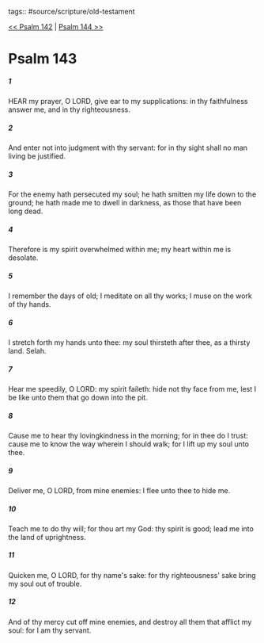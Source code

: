 tags:: #source/scripture/old-testament

[<< Psalm 142](/old-testament/19_Psalms/Psalm_142.md) | [Psalm 144 >>](/old-testament/19_Psalms/Psalm_144.md)

# Psalm 143

##### 1

HEAR my prayer, O LORD, give ear to my supplications: in thy faithfulness answer me, and in thy righteousness.

##### 2

And enter not into judgment with thy servant: for in thy sight shall no man living be justified.

##### 3

For the enemy hath persecuted my soul; he hath smitten my life down to the ground; he hath made me to dwell in darkness, as those that have been long dead.

##### 4

Therefore is my spirit overwhelmed within me; my heart within me is desolate.

##### 5

I remember the days of old; I meditate on all thy works; I muse on the work of thy hands.

##### 6

I stretch forth my hands unto thee: my soul thirsteth after thee, as a thirsty land. Selah.

##### 7

Hear me speedily, O LORD: my spirit faileth: hide not thy face from me, lest I be like unto them that go down into the pit.

##### 8

Cause me to hear thy lovingkindness in the morning; for in thee do I trust: cause me to know the way wherein I should walk; for I lift up my soul unto thee.

##### 9

Deliver me, O LORD, from mine enemies: I flee unto thee to hide me.

##### 10

Teach me to do thy will; for thou art my God: thy spirit is good; lead me into the land of uprightness.

##### 11

Quicken me, O LORD, for thy name's sake: for thy righteousness' sake bring my soul out of trouble.

##### 12

And of thy mercy cut off mine enemies, and destroy all them that afflict my soul: for I am thy servant.
